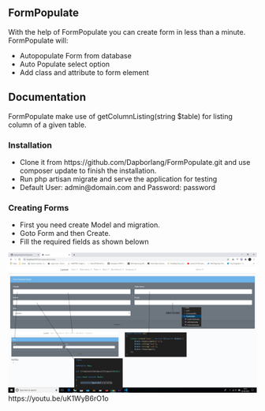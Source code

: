 <h2>FormPopulate</h2>
With the help of FormPopulate you can create form in less than a minute. <br>
FormPopulate will:
<ul>
    <li>Autopopulate Form from database</li>
    <li>Auto Populate select option</li>
    <li>Add class and attribute to form element</li>
</ul>
<h2>Documentation</h2>
FormPopulate make use of getColumnListing(string $table) for listing column of a given table. 
<h3>Installation</h3>
<ul>
    <li>Clone it from https://github.com/Dapborlang/FormPopulate.git and use composer update to finish the installation. </li>
    <li>Run php artisan migrate and serve the application for testing</li>
    <li>Default User: admin@domain.com and Password: password</li>
</ul>    
<h3>Creating Forms</h3>
<ul>
    <li>First you need create Model and migration.</li>
    <li>Goto Form and then Create.</li>
    <li>Fill the required fields as shown belown</li>
</ul>
<img src="readme/FormPopulate1.jpg" alt="masterform">
https://youtu.be/uK1WyB6rO1o
